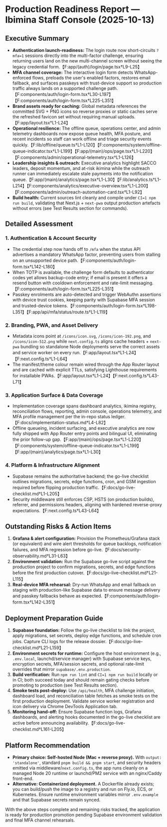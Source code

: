 # Production Readiness Report — Ibimina Staff Console (2025-10-13)

## Executive Summary
- **Authentication launch-readiness:** The login route now short-circuits `?mfa=1` sessions directly into the multi-factor challenge, ensuring returning users land on the new multi-channel screen without seeing the legacy credential form.【F:app/(auth)/login/page.tsx†L9-L25】
- **MFA channel coverage:** The interactive login form detects WhatsApp-enforced flows, preloads the user's enabled factors, restores email fallback, and surfaces passkeys with trust-device support so production traffic always lands on a supported challenge path.【F:components/auth/login-form.tsx†L30-L197】【F:components/auth/login-form.tsx†L225-L351】
- **Brand assets ready for caching:** Global metadata references the committed SVG + PNG icons so reverse proxies or static caches serve the refreshed favicon set without requiring manual uploads.【F:app/layout.tsx†L1-L24】
- **Operational resilience:** The offline queue, operations center, and admin telemetry dashboards now expose queue health, MFA posture, and recent incidents so staff can work offline and triage security events quickly.【F:lib/offline/queue.ts†L1-L120】【F:components/system/offline-queue-indicator.tsx†L1-L199】【F:app/(main)/ops/page.tsx†L1-L220】【F:components/admin/operational-telemetry.tsx†L1-L126】
- **Leadership insights & outreach:** Executive analytics highlight SACCO leaders, deposit momentum, and at-risk ikimina while the outreach runner can immediately escalate stale payments into the notification queue.【F:app/(main)/analytics/page.tsx†L1-L30】【F:lib/analytics.ts†L1-L214】【F:components/analytics/executive-overview.tsx†L1-L200】【F:components/admin/outreach-automation-card.tsx†L1-L92】
- **Build health:** Current sources lint cleanly and compile under `CI=1 npm run build`, validating that Next.js + `next-pwa` output production artefacts without errors (see Test Results section for commands).

## Detailed Assessment
### 1. Authentication & Account Security
- The credential step now hands off to `/mfa` when the status API advertises a mandatory WhatsApp factor, preventing users from stalling on an unsupported device path.【F:components/auth/login-form.tsx†L142-L180】
- When TOTP is available, the challenge form defaults to authenticator codes yet allows backup-code entry; if email is present it offers a resend button with cooldown enforcement and rate-limit messaging.【F:components/auth/login-form.tsx†L225-L351】
- Passkey enrolments are auto-detected and trigger WebAuthn assertions with device trust cookies, keeping parity with Supabase MFA session and trusted-device tokens.【F:components/auth/login-form.tsx†L198-L351】【F:app/api/mfa/status/route.ts†L1-L119】

### 2. Branding, PWA, and Asset Delivery
- Metadata icons point at `/icons/icon.svg`, `/icons/icon-192.png`, and `/icons/icon-512.png` while `next.config.ts` aligns cache headers + `next-pwa` bundling so standalone Node deployments serve the correct assets and service worker on every run.【F:app/layout.tsx†L1-L24】【F:next.config.ts†L1-L64】
- The manifest/theme colour remain wired through the App Router layout and are cached with explicit TTLs, satisfying Lighthouse requirements for installable PWAs.【F:app/layout.tsx†L1-L24】【F:next.config.ts†L43-L71】

### 3. Application Surface & Data Coverage
- Implementation coverage spans dashboard analytics, ikimina registry, reconciliation flows, reporting, admin console, operations telemetry, and MFA profile management per the in-repo status ledger.【F:docs/implementation-status.md†L4-L82】
- Offline queueing, incident surfacing, and executive analytics are now fully shipped with App Router entry points and bilingual UI, eliminating the prior follow-up gap.【F:app/(main)/ops/page.tsx†L1-L220】【F:components/system/offline-queue-indicator.tsx†L1-L199】【F:app/(main)/analytics/page.tsx†L1-L30】

### 4. Platform & Infrastructure Alignment
- Supabase remains the authoritative backend; the go-live checklist outlines migrations, secrets, edge functions, cron, and GSM ingestion required before flipping production traffic.【F:docs/go-live-checklist.md†L1-L205】
- Security middleware still enforces CSP, HSTS (on production builds), referrer, and permissions headers, aligning with hardened reverse-proxy expectations.【F:next.config.ts†L43-L64】

## Outstanding Risks & Action Items
1. **Grafana & alert configuration:** Provision the Prometheus/Grafana stack (or equivalent) and wire alert thresholds for queue backlogs, notification failures, and MFA regression before go-live.【F:docs/security-observability.md†L31-L63】
2. **Environment validation:** Run the Supabase go-live script against the production project to confirm migrations, secrets, and edge functions before the first production cutover.【F:docs/go-live-checklist.md†L21-L115】
3. **Real-device MFA rehearsal:** Dry-run WhatsApp and email fallback on staging with production-like Supabase data to ensure message delivery and passkey fallbacks behave as expected.【F:components/auth/login-form.tsx†L142-L351】

## Deployment Preparation Guide
1. **Supabase foundation:** Follow the go-live checklist to link the project, apply migrations, set secrets, deploy edge functions, and schedule cron jobs. Capture CLI logs for the release dossier.【F:docs/go-live-checklist.md†L21-L159】
2. **Environment secrets for runtime:** Configure the host environment (e.g., `.env.local`, launchd/service manager) with Supabase service keys, encryption secrets, MFA/session secrets, and optional rate-limit overrides that mirror `supabase/.env.production`.
3. **Build verification:** Run `npm run lint` and `CI=1 npm run build` locally or in CI; both succeed today and should remain gating checks before promoting to production (see Test Results section).
4. **Smoke tests post-deploy:** Use `/api/health`, MFA challenge initiation, dashboard load, and reconciliation table fetches as smoke tests on the first production deployment. Validate service worker registration and icon delivery via Chrome DevTools Application tab.
5. **Monitoring hand-off:** Ensure Supabase function logs, Grafana dashboards, and alerting hooks documented in the go-live checklist are active before announcing availability.【F:docs/go-live-checklist.md†L161-L205】

## Platform Recommendation
- **Primary choice: Self-hosted Node (Mac + reverse proxy).** With `output: 'standalone'`, standard `pnpm build && pnpm start`, and security headers emitted via middleware/`next.config.ts`, the app runs cleanly on a managed Node 20 runtime or launchd/PM2 service with an nginx/Caddy front-end.
- **Alternative: Containerized deployment.** A Dockerfile already exists; you can build/push the image to a registry and run on Fly.io, ECS, or Kubernetes. Ensure runtime environment variables mirror `.env.example` and that Supabase secrets remain synced.

With the above steps complete and remaining risks tracked, the application is ready for production promotion pending Supabase environment validation and final MFA channel rehearsals.
